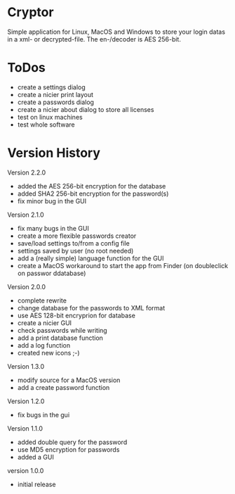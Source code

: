 # Cryptor
Simple application for Linux, MacOS and Windows to store your login datas in a xml- or decrypted-file. The en-/decoder is AES 256-bit.


# ToDos
* create a settings dialog
* create a nicier print layout
* create a passwords dialog
* create a nicier about dialog to store all licenses
* test on linux machines
* test whole software


# Version History

Version 2.2.0
* added the AES 256-bit encryption for the database
* added SHA2 256-bit encryption for the password(s)
* fix minor bug in the GUI


Version 2.1.0
* fix many bugs in the GUI
* create a more flexible passwords creator
* save/load settings to/from a config file
* settings saved by user (no root needed)
* add a (really simple) language function for the GUI
* create a MacOS workaround to start the app from Finder (on doubleclick on passwor ddatabase)


Version 2.0.0
* complete rewrite
* change database for the passwords to XML format
* use AES 128-bit encryprion for database
* create a nicier GUI
* check passwords while writing
* add a print database function
* add a log function
* created new icons ;-)


Version 1.3.0
* modify source for a MacOS version
* add a create password function


Version 1.2.0
* fix bugs in the gui


Version 1.1.0
* added double query for the password
* use MD5 encryption for passwords
* added a GUI


version 1.0.0
* initial release